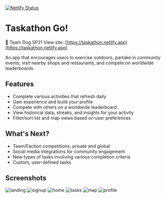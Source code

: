 [![Netlify Status](https://api.netlify.com/api/v1/badges/1847500d-9def-4652-9546-146c0f6094d9/deploy-status)](https://app.netlify.com/sites/taskathon/deploys)

# Taskathon Go!
🐶 Team Dog SP21
    View site: [https://taskathon.netlify.app](https://taskathon.netlify.app)

An app that encourages users to exercise outdoors, partake in community events, visit nearby shops and restaurants, and compete on worldwide leaderboards.

## Features
- Complete various activities that refresh daily
- Gain experience and build your profile
- Compete with others on a worldwide leaderboard
- View historical data, streaks, and insights for your activity
- Filter/sort list and map views based on user preferences

## What's Next?
- Team/Faction competitions, private and global
- Social media integrations for community engagement
- New types of tasks involving various completion criteria
- Custom, user-defined tasks

## Screenshots
![landing](/screenshots/landing.png)
![signup](/screenshots/signup.png)
![home](/screenshots/home.png)
![tasks](/screenshots/tasks.png)
![map](/screenshots/map.png)
![profile](/screenshots/profile.png)
